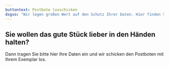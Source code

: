 ```yaml
---
buttontext: Postbote losschicken
dsgvo: "Wir legen großen Wert auf den Schutz Ihrer Daten. Hier finden Sie unsere [Datenschutzerklärung](/datenschutz/)."
---
```


## Sie wollen das gute Stück lieber in den Händen halten?

Dann tragen Sie bitte hier Ihre Daten ein und wir schicken den Postboten mit Ihrem Exemplar los.
